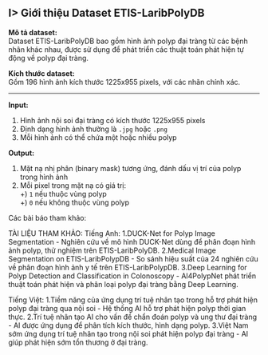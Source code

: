 ## I> Giới thiệu Dataset ETIS-LaribPolyDB

**Mô tả dataset:**  
Dataset ETIS-LaribPolyDB bao gồm hình ảnh polyp đại tràng từ các bệnh nhân khác nhau, được sử dụng để phát triển các thuật toán phát hiện tự động về polyp đại tràng.

**Kích thước dataset:**  
Gồm 196 hình ảnh kích thước 1225x955 pixels, với các nhãn chính xác.

---

**Input:**
1. Hình ảnh nội soi đại tràng có kích thước 1225x955 pixels  
2. Định dạng hình ảnh thường là `.jpg` hoặc `.png`  
3. Mỗi hình ảnh có thể chứa một hoặc nhiều polyp  

**Output:**
1. Mặt nạ nhị phân (binary mask) tương ứng, đánh dấu vị trí của polyp trong hình ảnh  
2. Mỗi pixel trong mặt nạ có giá trị:  
   +) `1` nếu thuộc vùng polyp  
   +) `0` nếu không thuộc vùng polyp

Các bài báo tham khảo:

TÀI LIỆU THAM KHẢO:
Tiếng Anh:
1.DUCK-Net for Polyp Image Segmentation - Nghiên cứu về mô hình DUCK-Net dùng để phân đoạn hình ảnh polyp, thử nghiệm trên ETIS-LaribPolyDB.
2.Medical Image Segmentation on ETIS-LaribPolypDB - So sánh hiệu suất của 24 nghiên cứu về phân đoạn hình ảnh y tế trên ETIS-LaribPolypDB.
3.Deep Learning for Polyp Detection and Classification in Colonoscopy - AI4PolypNet phát triển thuật toán phát hiện và phân loại polyp đại tràng bằng Deep Learning.

Tiếng Việt:
1.Tiềm năng của ứng dụng trí tuệ nhân tạo trong hỗ trợ phát hiện polyp đại tràng qua nội soi - Hệ thống AI hỗ trợ phát hiện polyp thời gian thực.
2.Trí tuệ nhân tạo AI cho vấn đề chẩn đoán polyp và ung thư đại tràng - AI được ứng dụng để phân tích kích thước, hình dạng polyp.
3.Việt Nam sớm ứng dụng trí tuệ nhân tạo trong nội soi phát hiện polyp đại tràng - AI giúp phát hiện sớm tổn thương ở đại tràng.

